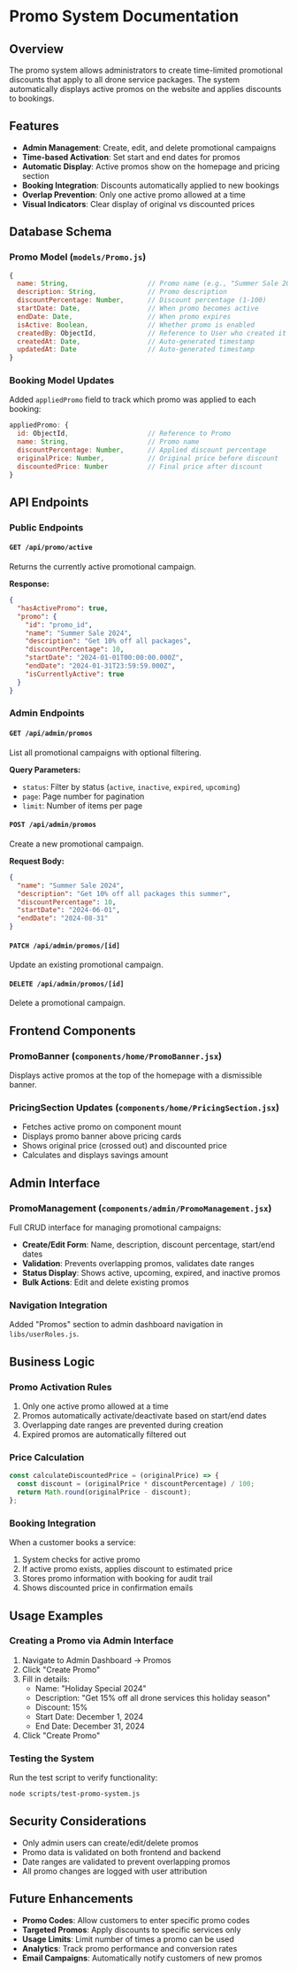 # Promo System Documentation

## Overview

The promo system allows administrators to create time-limited promotional discounts that apply to all drone service packages. The system automatically displays active promos on the website and applies discounts to bookings.

## Features

- **Admin Management**: Create, edit, and delete promotional campaigns
- **Time-based Activation**: Set start and end dates for promos
- **Automatic Display**: Active promos show on the homepage and pricing section
- **Booking Integration**: Discounts automatically applied to new bookings
- **Overlap Prevention**: Only one active promo allowed at a time
- **Visual Indicators**: Clear display of original vs discounted prices

## Database Schema

### Promo Model (`models/Promo.js`)

```javascript
{
  name: String,                    // Promo name (e.g., "Summer Sale 2024")
  description: String,             // Promo description
  discountPercentage: Number,      // Discount percentage (1-100)
  startDate: Date,                 // When promo becomes active
  endDate: Date,                   // When promo expires
  isActive: Boolean,               // Whether promo is enabled
  createdBy: ObjectId,             // Reference to User who created it
  createdAt: Date,                 // Auto-generated timestamp
  updatedAt: Date                  // Auto-generated timestamp
}
```

### Booking Model Updates

Added `appliedPromo` field to track which promo was applied to each booking:

```javascript
appliedPromo: {
  id: ObjectId,                    // Reference to Promo
  name: String,                    // Promo name
  discountPercentage: Number,      // Applied discount percentage
  originalPrice: Number,           // Original price before discount
  discountedPrice: Number          // Final price after discount
}
```

## API Endpoints

### Public Endpoints

#### `GET /api/promo/active`
Returns the currently active promotional campaign.

**Response:**
```json
{
  "hasActivePromo": true,
  "promo": {
    "id": "promo_id",
    "name": "Summer Sale 2024",
    "description": "Get 10% off all packages",
    "discountPercentage": 10,
    "startDate": "2024-01-01T00:00:00.000Z",
    "endDate": "2024-01-31T23:59:59.000Z",
    "isCurrentlyActive": true
  }
}
```

### Admin Endpoints

#### `GET /api/admin/promos`
List all promotional campaigns with optional filtering.

**Query Parameters:**
- `status`: Filter by status (`active`, `inactive`, `expired`, `upcoming`)
- `page`: Page number for pagination
- `limit`: Number of items per page

#### `POST /api/admin/promos`
Create a new promotional campaign.

**Request Body:**
```json
{
  "name": "Summer Sale 2024",
  "description": "Get 10% off all packages this summer",
  "discountPercentage": 10,
  "startDate": "2024-06-01",
  "endDate": "2024-08-31"
}
```

#### `PATCH /api/admin/promos/[id]`
Update an existing promotional campaign.

#### `DELETE /api/admin/promos/[id]`
Delete a promotional campaign.

## Frontend Components

### PromoBanner (`components/home/PromoBanner.jsx`)
Displays active promos at the top of the homepage with a dismissible banner.

### PricingSection Updates (`components/home/PricingSection.jsx`)
- Fetches active promo on component mount
- Displays promo banner above pricing cards
- Shows original price (crossed out) and discounted price
- Calculates and displays savings amount

## Admin Interface

### PromoManagement (`components/admin/PromoManagement.jsx`)
Full CRUD interface for managing promotional campaigns:

- **Create/Edit Form**: Name, description, discount percentage, start/end dates
- **Validation**: Prevents overlapping promos, validates date ranges
- **Status Display**: Shows active, upcoming, expired, and inactive promos
- **Bulk Actions**: Edit and delete existing promos

### Navigation Integration
Added "Promos" section to admin dashboard navigation in `libs/userRoles.js`.

## Business Logic

### Promo Activation Rules
1. Only one active promo allowed at a time
2. Promos automatically activate/deactivate based on start/end dates
3. Overlapping date ranges are prevented during creation
4. Expired promos are automatically filtered out

### Price Calculation
```javascript
const calculateDiscountedPrice = (originalPrice) => {
  const discount = (originalPrice * discountPercentage) / 100;
  return Math.round(originalPrice - discount);
};
```

### Booking Integration
When a customer books a service:
1. System checks for active promo
2. If active promo exists, applies discount to estimated price
3. Stores promo information with booking for audit trail
4. Shows discounted price in confirmation emails

## Usage Examples

### Creating a Promo via Admin Interface
1. Navigate to Admin Dashboard → Promos
2. Click "Create Promo"
3. Fill in details:
   - Name: "Holiday Special 2024"
   - Description: "Get 15% off all drone services this holiday season"
   - Discount: 15%
   - Start Date: December 1, 2024
   - End Date: December 31, 2024
4. Click "Create Promo"

### Testing the System
Run the test script to verify functionality:
```bash
node scripts/test-promo-system.js
```

## Security Considerations

- Only admin users can create/edit/delete promos
- Promo data is validated on both frontend and backend
- Date ranges are validated to prevent overlapping promos
- All promo changes are logged with user attribution

## Future Enhancements

- **Promo Codes**: Allow customers to enter specific promo codes
- **Targeted Promos**: Apply discounts to specific services only
- **Usage Limits**: Limit number of times a promo can be used
- **Analytics**: Track promo performance and conversion rates
- **Email Campaigns**: Automatically notify customers of new promos